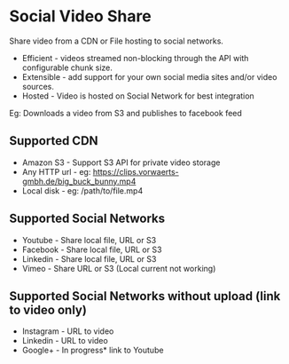 # Social Video Share

Share video from a CDN or File hosting to social networks. 

* Efficient   - videos streamed non-blocking through the API with configurable chunk size.
* Extensible  - add support for your own social media sites and/or video sources.
* Hosted      - Video is hosted on Social Network for best integration

Eg: Downloads a video from S3 and publishes to facebook feed

## Supported CDN

* Amazon S3       - Support S3 API for private video storage
* Any HTTP url    - eg: https://clips.vorwaerts-gmbh.de/big_buck_bunny.mp4 
* Local disk      - eg: /path/to/file.mp4

## Supported Social Networks

* Youtube   - Share local file, URL or S3
* Facebook  - Share local file, URL or S3
* Linkedin  - Share local file, URL or S3
* Vimeo     - Share URL or S3 (Local current not working)

## Supported Social Networks without upload (link to video only)

* Instagram   - URL to video
* Linkedin    - URL to video
* Google+     - In progress* link to Youtube
